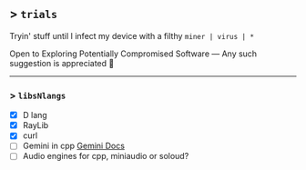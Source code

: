 ## > `trials`
Tryin' stuff until I infect my device with a filthy `miner | virus | *`

Open to Exploring Potentially Compromised Software —  Any such suggestion is appreciated 🤝

---

### > `libsNlangs`
- [x]  D lang
- [x]  RayLib
- [x]  curl
- [ ]  Gemini in cpp [Gemini Docs](https://aistudio.google.com/app/u/3/gallery)
- [ ]  Audio engines for cpp, miniaudio or soloud?
